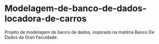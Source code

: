 # Modelagem-de-banco-de-dados-locadora-de-carros
Projeto de modelagem de banco de dados, inspirado na matéria Banco De Dados da Gran Faculdade.
